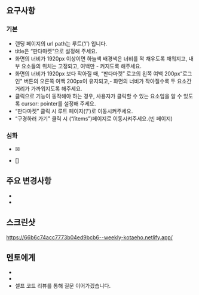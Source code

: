 ## 요구사항

### 기본

- 랜딩 페이지의 url path는 루트(‘/’) 입니다.
- title은 “판다마켓”으로 설정해 주세요.
- 화면의 너비가 1920px 이상이면 하늘색 배경색은 너비를 꽉 채우도록 채워지고, 내부 요소들의 위치는 고정되고, 여백만 -    커지도록 해주세요.
- 화면의 너비가 1920px 보다 작아질 때, “판다마켓” 로고의 왼쪽 여백 200px“로그인" 버튼의 오른쪽 여백 200px이 유지되고,- 화면의 너비가 작아질수록 두 요소간 거리가 가까워지도록 해주세요.
- 클릭으로 기능이 동작해야 하는 경우, 사용자가 클릭할 수 있는 요소임을 알 수 있도록 cursor: pointer를 설정해 주세요.
- “판다마켓” 클릭 시 루트 페이지(‘/’)로 이동시켜주세요.
- “구경하러 가기" 클릭 시 (“/items”)페이지로 이동시켜주세요.(빈 페이지)


### 심화

- [x]
- []

## 주요 변경사항

-
-

## 스크린샷

https://66b6c74acc7773b04ed9bcb6--weekly-kotaeho.netlify.app/

## 멘토에게

-
-
- 셀프 코드 리뷰를 통해 질문 이어가겠습니다.
